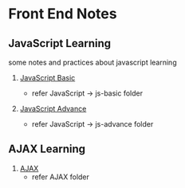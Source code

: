 # Front End Notes

## JavaScript Learning
some notes and practices about javascript learning
1. [JavaScript Basic](https://www.bilibili.com/video/av21589800)
   - refer JavaScript -> js-basic folder

2. [JavaScript Advance](https://www.bilibili.com/video/av27134850)
   - refer JavaScript -> js-advance folder
   <!-- End 06-02-2024 -->

## AJAX Learning
1. [AJAX](https://www.bilibili.com/video/BV1WC4y1b78y/?vd_source=7dddd0d50337976bd1023316178cf1a3)
   - refer AJAX folder
   <!-- Start 06-02-2023 -->
   

